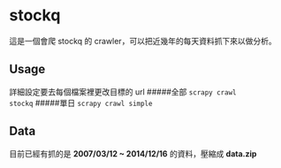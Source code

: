 # stockq
這是一個會爬 stockq 的 crawler，可以把近幾年的每天資料抓下來以做分析。
## Usage
詳細設定要去每個檔案裡更改目標的 url
#####全部
<code>scrapy crawl stockq</code>
#####單日
<code>scrapy crawl simple</code>
## Data
目前已經有抓的是 <b>2007/03/12 ~ 2014/12/16</b> 的資料，壓縮成 <b>data.zip</b>